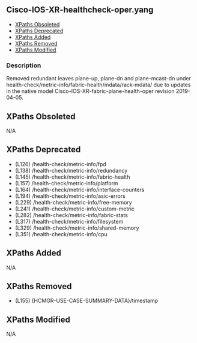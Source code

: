 ## Cisco-IOS-XR-healthcheck-oper.yang

- [XPaths Obsoleted](#xpaths-obsoleted)
- [XPaths Deprecated](#xpaths-deprecated)
- [XPaths Added](#xpaths-added)
- [XPaths Removed](#xpaths-removed)
- [XPaths Modified](#xpaths-modified)

### Description

Removed redundant leaves plane-up, plane-dn and plane-mcast-dn under health-check/metric-info/fabric-health/mdata/rack-mdata/ due to updates in the native model Cisco-IOS-XR-fabric-plane-health-oper revision 2019-04-05.

## XPaths Obsoleted

N/A

## XPaths Deprecated

- (L126)	/health-check/metric-info/fpd
- (L138)	/health-check/metric-info/redundancy
- (L145)	/health-check/metric-info/fabric-health
- (L157)	/health-check/metric-info/platform
- (L164)	/health-check/metric-info/interface-counters
- (L194)	/health-check/metric-info/asic-errors
- (L229)	/health-check/metric-info/free-memory
- (L241)	/health-check/metric-info/custom-metric
- (L282)	/health-check/metric-info/fabric-stats
- (L317)	/health-check/metric-info/filesystem
- (L329)	/health-check/metric-info/shared-memory
- (L351)	/health-check/metric-info/cpu

## XPaths Added

N/A

## XPaths Removed

- (L155)	{HCMGR-USE-CASE-SUMMARY-DATA}/timestamp

## XPaths Modified

N/A

